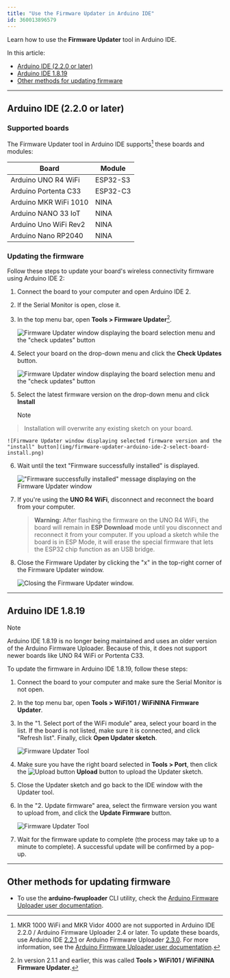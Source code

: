```yaml
---
title: "Use the Firmware Updater in Arduino IDE"
id: 360013896579
---
```


Learn how to use the **Firmware Updater** tool in Arduino IDE.

In this article:

* [Arduino IDE (2.2.0 or later)](#arduino-ide-2)
* [Arduino IDE 1.8.19](#arduino-ide-1)
* [Other methods for updating firmware](#other)

---

<a id="arduino-ide-2"></a>

## Arduino IDE (2.2.0 or later)

### Supported boards

The Firmware Updater tool in Arduino IDE supports[^deprecated] these boards and modules:

| Board                 | Module   |
|-----------------------|----------|
| Arduino UNO R4 WiFi   | ESP32-S3 |
| Arduino Portenta C33  | ESP32-C3 |
| Arduino MKR WiFi 1010 | NINA     |
| Arduino NANO 33 IoT   | NINA     |
| Arduino Uno WiFi Rev2 | NINA     |
| Arduino Nano RP2040   | NINA     |

[^deprecated]: MKR 1000 WiFi and MKR Vidor 4000 are not supported in Arduino IDE 2.2.0 / Arduino Firmware Uploader 2.4 or later. To update these boards, use Arduino IDE [2.2.1](https://github.com/arduino/arduino-ide/releases/tag/2.1.1) or Arduino Firmware Uploader [2.3.0](https://github.com/arduino/arduino-fwuploader/releases/tag/2.3.0). For more information, see the [Arduino Firmware Uploader user documentation](https://arduino.github.io/arduino-fwuploader/latest/deprecated/).

### Updating the firmware

Follow these steps to update your board's wireless connectivity firmware using Arduino IDE 2:

1. Connect the board to your computer and open Arduino IDE 2.

2. If the Serial Monitor is open, close it.

3. In the top menu bar, open **Tools > Firmware Updater**[^1].

    ![Firmware Updater window displaying the board selection menu and the "check updates" button](img/firmware-updater-arduino-ide-2-select-a-board.png)

4. Select your board on the drop-down menu and click the **Check Updates** button.

    ![Firmware Updater window displaying the board selection menu and the "check updates" button](img/firmware-updater-arduino-ide-2-check-updates.png)

5. Select the latest firmware version on the drop-down menu and click **Install**

   > [!NOTE]
> Installation will overwrite any existing sketch on your board.

    ![Firmware Updater window displaying selected firmware version and the "install" button](img/firmware-updater-arduino-ide-2-select-board-install.png)

6. Wait until the text "Firmware successfully installed" is displayed.

    !["Firmware successfully installed" message displaying on the Firmware Updater window](img/firmware-updater-arduino-ide-2-installation-successful.png)

7. If you're using the **UNO R4 WiFi**, disconnect and reconnect the board from your computer.

   > **Warning:** After flashing the firmware on the UNO R4 WiFi, the board will remain in **ESP Download** mode until you disconnect and reconnect it from your computer. If you upload a sketch while the board is in ESP Mode, it will erase the special firmware that lets the ESP32 chip function as an USB bridge.

8. Close the Firmware Updater by clicking the "x" in the top-right corner of the Firmware Updater window.

    ![Closing the Firmware Updater window.](img/firmware-updater-arduino-ide-2-close.png)

[^1]: In version 2.1.1 and earlier, this was called **Tools > WiFi101 / WiFiNINA Firmware Updater**.

---

<a id="arduino-ide-1"></a>

## Arduino IDE 1.8.19

> [!NOTE]
> Arduino IDE 1.8.19 is no longer being maintained and uses an older version of the Arduino Firmware Uploader. Because of this, it does not support newer boards like UNO R4 WiFi or Portenta C33.

To update the firmware in Arduino IDE 1.8.19, follow these steps:

1. Connect the board to your computer and make sure the Serial Monitor is not open.

2. In the top menu bar, open **Tools > WiFi101 / WiFiNINA Firmware Updater**.

3. In the "1. Select port of the WiFi module" area, select your board in the list. If the board is not listed, make sure it is connected, and click "Refresh list". Finally, click **Open Updater sketch**.

   ![Firmware Updater Tool](img/IDE_FWupdaterSketch.png)

4. Make sure you have the right board selected in **Tools > Port**, then click the ![Upload button](img/symbol_upload.png) **Upload** button to upload the Updater sketch.

5. Close the Updater sketch and go back to the IDE window with the Updater tool.

6. In the "2. Update firmware" area, select the firmware version you want to upload from, and click the **Update Firmware** button.

   ![Firmware Updater Tool](img/IDE_FWupdaterVersion.png)

7. Wait for the firmware update to complete (the process may take up to a minute to complete). A successful update will be confirmed by a pop-up.

---

<a id="other"></a>

## Other methods for updating firmware

* To use the **arduino-fwuploader** CLI utility, check the <a class="link-external" href="https://arduino.github.io/arduino-fwuploader/latest/">Arduino Firmware Uploader user documentation</a>.
